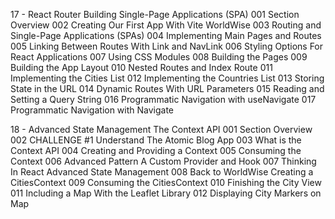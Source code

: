 17 - React Router Building Single-Page Applications (SPA)
001 Section Overview
002 Creating Our First App With Vite WorldWise
003 Routing and Single-Page Applications (SPAs)
004 Implementing Main Pages and Routes
005 Linking Between Routes With Link and NavLink
006 Styling Options For React Applications
007 Using CSS Modules
008 Building the Pages
009 Building the App Layout
010 Nested Routes and Index Route
011 Implementing the Cities List
012 Implementing the Countries List
013 Storing State in the URL
014 Dynamic Routes With URL Parameters
015 Reading and Setting a Query String
016 Programmatic Navigation with useNavigate
017 Programmatic Navigation with Navigate

18 - Advanced State Management The Context API
001 Section Overview
002 CHALLENGE #1 Understand The Atomic Blog App
003 What is the Context API
004 Creating and Providing a Context
005 Consuming the Context
006 Advanced Pattern A Custom Provider and Hook
007 Thinking In React Advanced State Management
008 Back to WorldWise Creating a CitiesContext
009 Consuming the CitiesContext
010 Finishing the City View
011 Including a Map With the Leaflet Library
012 Displaying City Markers on Map